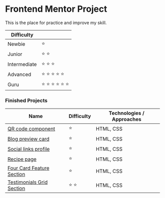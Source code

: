 # Frontend Mentor Project

This is the place for practice and improve my skill.


|Difficulty | |
|---|---|
| Newbie | :star: |
| Junior | :star: :star: |
| Intermediate | :star: :star: :star:  |
| Advanced | :star: :star: :star: :star: :star: |
| Guru | :star: :star: :star: :star: :star: :star: |


### Finished Projects

|Name|Difficulty| Technologies / Approaches |
|---|---|---|
| [QR code component](https://nyansunbo.github.io/frontendmentor/qr-code-component-main) | :star:   | HTML, CSS |
| [Blog preview card](https://nyansunbo.github.io/frontendmentor/blog-preview-card-main) | :star:   | HTML, CSS |
| [Social links profile](https://nyansunbo.github.io/frontendmentor/social-links-profile-main/)| :star: | HTML, CSS |
| [Recipe page](https://nyansunbo.github.io/frontendmentor/recipe-page-main/)| :star: | HTML, CSS |
| [Four Card Feature Section](https://nyansunbo.github.io/frontendmentor/four-card-feature-section-master/)| :star: | HTML, CSS |
| [Testimonials Grid Section](https://nyansunbo.github.io/frontendmentor/testimonials-grid-section-main/)| :star: :star: | HTML, CSS |
